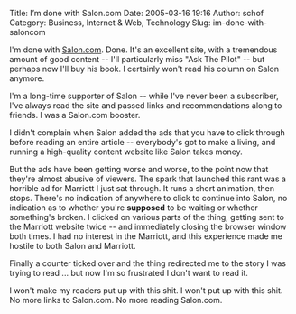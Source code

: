 Title: I’m done with Salon.com
Date: 2005-03-16 19:16
Author: schof
Category: Business, Internet &amp; Web, Technology
Slug: im-done-with-saloncom

I'm done with [Salon.com](http://www.salon.com). Done. It's an excellent
site, with a tremendous amount of good content -- I'll particularly miss
"Ask The Pilot" -- but perhaps now I'll buy his book. I certainly won't
read his column on Salon anymore.

I'm a long-time supporter of Salon -- while I've never been a
subscriber, I've always read the site and passed links and
recommendations along to friends. I was a Salon.com booster.

I didn't complain when Salon added the ads that you have to click
through before reading an entire article -- everybody's got to make a
living, and running a high-quality content website like Salon takes
money.

But the ads have been getting worse and worse, to the point now that
they're almost abusive of viewers. The spark that launched this rant was
a horrible ad for Marriott I just sat through. It runs a short
animation, then stops. There's no indication of anywhere to click to
continue into Salon, no indication as to whether you're **supposed** to
be waiting or whether something's broken. I clicked on various parts of
the thing, getting sent to the Marriott website twice -- and immediately
closing the browser window both times. I had no interest in the
Marriott, and this experience made me hostile to both Salon and
Marriott.

Finally a counter ticked over and the thing redirected me to the story I
was trying to read ... but now I'm so frustrated I don't want to read
it.

I won't make my readers put up with this shit. I won't put up with this
shit. No more links to Salon.com. No more reading Salon.com.

